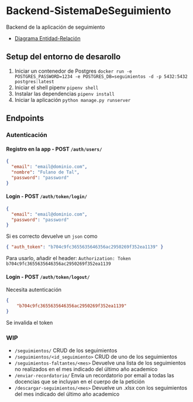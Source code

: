 # Backend-SistemaDeSeguimiento

Backend de la aplicación de seguimiento

- [Diagrama Entidad-Relación](https://dbdiagram.io/e/67cf0d1975d75cc84489350e/67d0147c75d75cc844a50b2c)

## Setup del entorno de desarollo

1. Iniciar un contenedor de Postgres `docker run -e POSTGRES_PASSWORD=1234 -e POSTGRES_DB=seguimientos -d -p 5432:5432 postgres:latest`
2. Iniciar el shell pipenv `pipenv shell`
3. Instalar las dependencias `pipenv install`
4. Iniciar la aplicación `python manage.py runserver`

## Endpoints

### Autenticación

#### Registro en la app - POST `/auth/users/`

```json
{
  "email": "email@dominio.com",
  "nombre": "Fulano de Tal",
  "password": "password"
}
```

#### Login - POST `/auth/token/login/`

```json
{
  "email": "email@dominio.com",
  "password": "password"
}
```

Si es correcto devuelve un `json` como

```json
{ "auth_token": "b704c9fc3655635646356ac2950269f352ea1139" }
```

Para usarlo, añadir el header: `Authorization: Token b704c9fc3655635646356ac2950269f352ea1139`

#### Login - POST `/auth/token/logout/`

Necesita autenticación

```json
{
    "b704c9fc3655635646356ac2950269f352ea1139"
}
```

Se invalida el token

### WIP

- `/seguimientos/` CRUD de los seguimientos
- `/seguimientos/<id_seguimiento>` CRUD de uno de los seguimientos
- `/seguimientos-faltantes/<mes>` Devuelve una lista de los seguimientos no realizados en el mes indicado del último año academico
- `/enviar-recordatorio/` Envia un recordatorio por email a todas las docencias que se incluyan en el cuerpo de la petición
- `/descargar-seguimientos/<mes>` Devuelve un .xlsx con los seguimientos del mes indicado del último año academico
